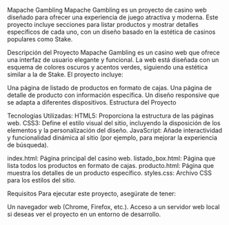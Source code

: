 Mapache Gambling
Mapache Gambling es un proyecto de casino web diseñado para ofrecer una experiencia de juego atractiva y moderna. Este proyecto incluye secciones para listar productos y mostrar detalles específicos de cada uno, con un diseño basado en la estética de casinos populares como Stake.

Descripción del Proyecto
Mapache Gambling es un casino web que ofrece una interfaz de usuario elegante y funcional. La web está diseñada con un esquema de colores oscuros y acentos verdes, siguiendo una estética similar a la de Stake. El proyecto incluye:

Una página de listado de productos en formato de cajas.
Una página de detalle de producto con información específica.
Un diseño responsive que se adapta a diferentes dispositivos.
Estructura del Proyecto

Tecnologias Utilizadas:
HTML5: Proporciona la estructura de las páginas web.
CSS3: Define el estilo visual del sitio, incluyendo la disposición de los elementos y la personalización del diseño.
JavaScript: Añade interactividad y funcionalidad dinámica al sitio (por ejemplo, para mejorar la experiencia de búsqueda).


index.html: Página principal del casino web.
listado_box.html: Página que lista todos los productos en formato de cajas.
producto.html: Página que muestra los detalles de un producto específico.
styles.css: Archivo CSS para los estilos del sitio.

Requisitos
Para ejecutar este proyecto, asegúrate de tener:

Un navegador web  (Chrome, Firefox, etc.).
Acceso a un servidor web local si deseas ver el proyecto en un entorno de desarrollo.
